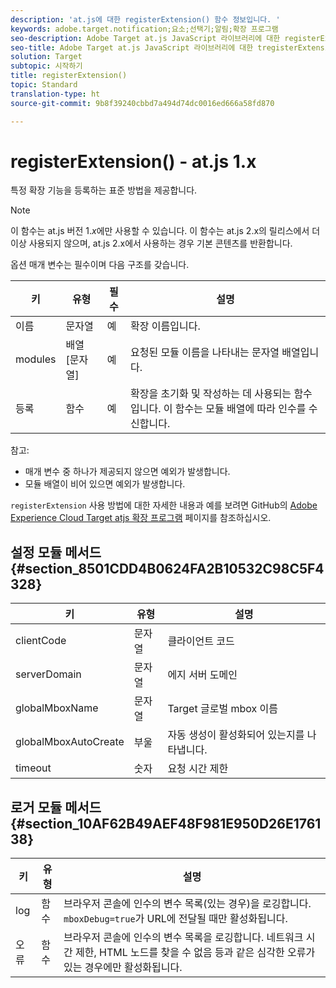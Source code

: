 ```yaml
---
description: 'at.js에 대한 registerExtension() 함수 정보입니다. '
keywords: adobe.target.notification;요소;선택기;알림;확장 프로그램
seo-description: Adobe Target at.js JavaScript 라이브러리에 대한 registerExtension() 함수 정보입니다.
seo-title: Adobe Target at.js JavaScript 라이브러리에 대한 tregisterExtension() 함수 정보입니다.
solution: Target
subtopic: 시작하기
title: registerExtension()
topic: Standard
translation-type: ht
source-git-commit: 9b8f39240cbbd7a494d74dc0016ed666a58fd870

---
```



# registerExtension() - at.js 1.x

특정 확장 기능을 등록하는 표준 방법을 제공합니다.

>[!NOTE]
>
>이 함수는 at.js 버전 1.*x*에만 사용할 수 있습니다. 이 함수는 at.js 2.x의 릴리스에서 더 이상 사용되지 않으며, at.js 2.x에서 사용하는 경우 기본 콘텐츠를 반환합니다.

옵션 매개 변수는 필수이며 다음 구조를 갖습니다.

| 키 | 유형 | 필수 | 설명 |
|--- |--- |--- |--- |
| 이름 | 문자열 | 예 | 확장 이름입니다. |
| modules | 배열[문자열] | 예 | 요청된 모듈 이름을 나타내는 문자열 배열입니다. |
| 등록 | 함수 | 예 | 확장을 초기화 및 작성하는 데 사용되는 함수입니다. 이 함수는 모듈 배열에 따라 인수를 수신합니다. |

참고:

* 매개 변수 중 하나가 제공되지 않으면 예외가 발생합니다.
* 모듈 배열이 비어 있으면 예외가 발생합니다.

`registerExtension` 사용 방법에 대한 자세한 내용과 예를 보려면 GitHub의 [Adobe Experience Cloud Target atjs 확장 프로그램](https://github.com/Adobe-Marketing-Cloud/target-atjs-extensions) 페이지를 참조하십시오.

## 설정 모듈 메서드 {#section_8501CDD4B0624FA2B10532C98C5F4328}

| 키 | 유형 | 설명 |
|--- |--- |--- |
| clientCode | 문자열 | 클라이언트 코드 |
| serverDomain | 문자열 | 에지 서버 도메인 |
| globalMboxName | 문자열 | Target 글로벌 mbox 이름 |
| globalMboxAutoCreate | 부울 | 자동 생성이 활성화되어 있는지를 나타냅니다. |
| timeout | 숫자 | 요청 시간 제한 |

## 로거 모듈 메서드 {#section_10AF62B49AEF48F981E950D26E176138}

| 키 | 유형 | 설명 |
|--- |--- |--- |
| log | 함수 | 브라우저 콘솔에 인수의 변수 목록(있는 경우)을 로깅합니다. `mboxDebug=true`가 URL에 전달될 때만 활성화됩니다. |
| 오류 | 함수 | 브라우저 콘솔에 인수의 변수 목록을 로깅합니다. 네트워크 시간 제한, HTML 노드를 찾을 수 없음 등과 같은 심각한 오류가 있는 경우에만 활성화됩니다. |

